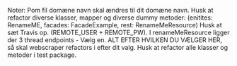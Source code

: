 Noter:
Pom fil domæne navn skal ændres til dit domæne navn. 
Husk at refactor diverse klasser, mapper og diverse dummy metoder:
(enitites: RenameME, facades: FacadeExample, rest: RenameMeResource) 
Husk at sæt Travis op. (REMOTE_USER + REMOTE_PW).
I renameMeResource ligger der 3 thread endpoints - 
Vælg en. ALT EFTER HVILKEN DU VÆLGER HER, så skal webscraper refactors i efter dit valg. 
Husk at refactor alle klasser og metoder i test package.



